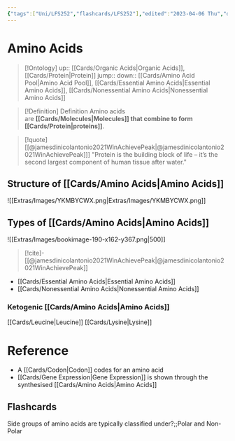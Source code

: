 ```yaml
---
{"tags":["Uni/LFS252","flashcards/LFS252"],"edited":"2023-04-06 Thu","date created":"2022-10-16 Sun","dg-publish":true,"permalink":"/cards/amino-acids/","dgPassFrontmatter":true}
---
```


# Amino Acids

> [!Ontology]
> up:: [[Cards/Organic Acids\|Organic Acids]], [[Cards/Protein\|Protein]]
> jump:: 
> down:: [[Cards/Amino Acid Pool\|Amino Acid Pool]], [[Cards/Essential Amino Acids\|Essential Amino Acids]], [[Cards/Nonessential Amino Acids\|Nonessential Amino Acids]]

> [!Definition] Definition
> Amino acids are **[[Cards/Molecules\|Molecules]] that combine to form [[Cards/Protein\|proteins]]**.

> [!quote] [[@jamesdinicolantonio2021WinAchievePeak\|@jamesdinicolantonio2021WinAchievePeak]]]
> "Protein is the building block of life – it’s the second largest component of human tissue after water."

## Structure of [[Cards/Amino Acids\|Amino Acids]]

![[Extras/Images/YKMBYCWX.png\|Extras/Images/YKMBYCWX.png]]

## Types of [[Cards/Amino Acids\|Amino Acids]]

![[Extras/Images/bookimage-190-x162-y367.png\|500]]

> [!cite]-
> [[@jamesdinicolantonio2021WinAchievePeak\|@jamesdinicolantonio2021WinAchievePeak]]

- [[Cards/Essential Amino Acids\|Essential Amino Acids]]
- [[Cards/Nonessential Amino Acids\|Nonessential Amino Acids]]

### Ketogenic [[Cards/Amino Acids\|Amino Acids]]

[[Cards/Leucine\|Leucine]]
[[Cards/Lysine\|Lysine]]

# Reference

- A [[Cards/Codon\|Codon]] codes for an amino acid
- [[Cards/Gene Expression\|Gene Expression]] is shown through the synthesised [[Cards/Amino Acids\|Amino Acids]]

## Flashcards

Side groups of amino acids are typically classified under?;;Polar and Non-Polar